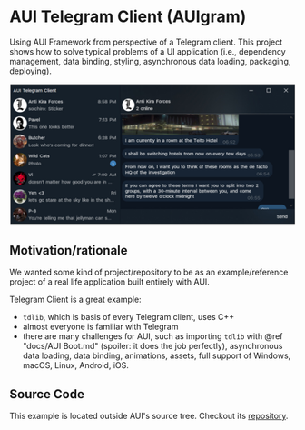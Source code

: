 # AUI Telegram Client (AUIgram)

<!-- aui:example app -->
Using AUI Framework from perspective of a Telegram client. This project shows how to solve typical problems of a UI
application (i.e., dependency management, data binding, styling, asynchronous data loading, packaging, deploying).

![AUI Telegram Client](https://github.com/aui-framework/telegram_client/blob/f985af77711be2b17b6aab11bfafb2a864800a1e/demo/demo.jpg?raw=true)

## Motivation/rationale

We wanted some kind of project/repository to be as an example/reference project of a real life application built
entirely with AUI.

Telegram Client is a great example:

- `tdlib`, which is basis of every Telegram client, uses C++
- almost everyone is familiar with Telegram
- there are many challenges for AUI, such as importing `tdlib` with @ref "docs/AUI Boot.md" (spoiler: it does the job
  perfectly), asynchronous data loading, data binding, animations, assets, full support of Windows, macOS, Linux,
  Android, iOS.

## Source Code

This example is located outside AUI's source tree. Checkout its
[repository](https://github.com/aui-framework/telegram_client).

